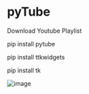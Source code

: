 # pyTube
Download Youtube Playlist

pip install pytube

pip install ttkwidgets

pip install tk




![image](https://user-images.githubusercontent.com/32175665/175723519-3cc7713d-1b98-478d-ae5d-c4304deb0f94.png)
